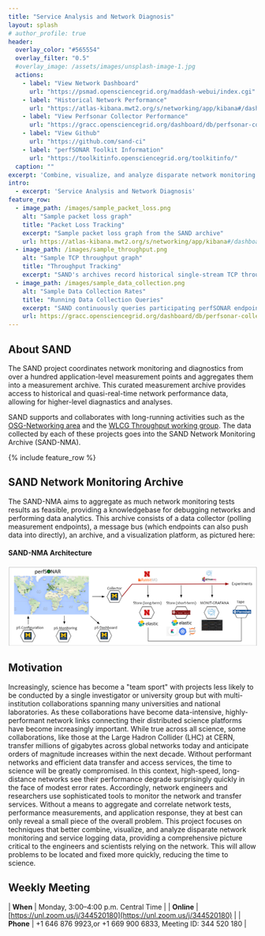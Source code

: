 ```yaml
---
title: "Service Analysis and Network Diagnosis"
layout: splash
# author_profile: true
header:
  overlay_color: "#565554"
  overlay_filter: "0.5"
  #overlay_image: /assets/images/unsplash-image-1.jpg
  actions:
    - label: "View Network Dashboard"
      url: "https://psmad.opensciencegrid.org/maddash-webui/index.cgi"
    - label: "Historical Network Performance"
      url: "https://atlas-kibana.mwt2.org/s/networking/app/kibana#/dashboard/perfSONAR"
    - label: "View Perfsonar Collector Performance"
      url: "https://gracc.opensciencegrid.org/dashboard/db/perfsonar-collector?orgId=1"
    - label: "View Github"
      url: "https://github.com/sand-ci"
    - label: "perfSONAR Toolkit Information"
      url: "https://toolkitinfo.opensciencegrid.org/toolkitinfo/"
  caption: ""
excerpt: 'Combine, visualize, and analyze disparate network monitoring and service logging data'
intro: 
  - excerpt: 'Service Analysis and Network Diagnosis'
feature_row:
  - image_path: /images/sample_packet_loss.png
    alt: "Sample packet loss graph"
    title: "Packet Loss Tracking"
    excerpt: "Sample packet loss graph from the SAND archive"
    url: https://atlas-kibana.mwt2.org/s/networking/app/kibana#/dashboard/perfSONAR
  - image_path: /images/sample_throughput.png
    alt: "Sample TCP throughput graph"
    title: "Throughput Tracking"
    excerpt: "SAND's archives record historical single-stream TCP throughout across many links"
  - image_path: /images/sample_data_collection.png
    alt: "Sample Data Collection Rates"
    title: "Running Data Collection Queries"
    excerpt: "SAND continuously queries participating perfSONAR endpoints to pull their data into the archive"
    url: https://gracc.opensciencegrid.org/dashboard/db/perfsonar-collector?orgId=1
---
```


## About SAND

The SAND project coordinates network monitoring and diagnostics from over a hundred application-level
measurement points and aggregates them into a measurement archive.  This curated measurement archive
provides access to historical and quasi-real-time network performance data, allowing for higher-level
diagnastics and analyses.

SAND supports and collaborates with long-running activities such as the
[OSG-Networking area](https://opensciencegrid.org/networking/) and the
[WLCG Throughput working group](https://twiki.cern.ch/twiki/bin/view/LCG/NetworkTransferMetrics).  The
data collected by each of these projects goes into the SAND Network Monitoring Archive (SAND-NMA).

{% include feature_row %}

## SAND Network Monitoring Archive

The SAND-NMA aims to aggregate as much network monitoring tests results as feasible, providing a
knowledgebase for debugging networks and performing data analytics.  This archive consists of
a data collector (polling measurement endpoints), a message bus (which endpoints can also push
data into directly), an archive, and a visualization platform, as pictured here:

<div class="notice">
  <h4>SAND-NMA Architecture</h4>
  <img class="card-img-bottom" src="/images/SAND-Architecture1.png" alt="SAND-NMA Architecture"/>
</div>

## Motivation

Increasingly, science has become a "team sport" with projects less likely to be conducted by a single
investigator or university group but with multi-institution collaborations spanning many universities
and national laboratories. As these collaborations have become data-intensive, highly-performant
network links connecting their distributed science platforms have become increasingly important. While
true across all science, some collaborations, like those at the Large Hadron Collider (LHC) at CERN,
transfer millions of gigabytes across global networks today and anticipate orders of magnitude increases
within the next decade. Without performant networks and efficient data transfer and access services,
the time to science will be greatly compromised. In this context, high-speed, long-distance networks
see their performance degrade surprisingly quickly in the face of modest error rates. Accordingly,
network engineers and researchers use sophisticated tools to monitor the network and transfer services.
Without a means to aggregate and correlate network tests, performance measurements, and application
response, they at best can only reveal a small piece of the overall problem. This project focuses on
techniques that better combine, visualize, and analyze disparate network monitoring and service logging
data, providing a comprehensive picture critical to the engineers and scientists relying on the network.
This will allow problems to be located and fixed more quickly, reducing the time to science.

## Weekly Meeting

| **When**   | Monday, 3:00–4:00 p.m. Central Time                         |
| **Online** | [https://unl.zoom.us/j/344520180](https://unl.zoom.us/j/344520180)                             |
| **Phone**  | +1 646 876 9923,or +1 669 900 6833, Meeting ID: 344 520 180 |

